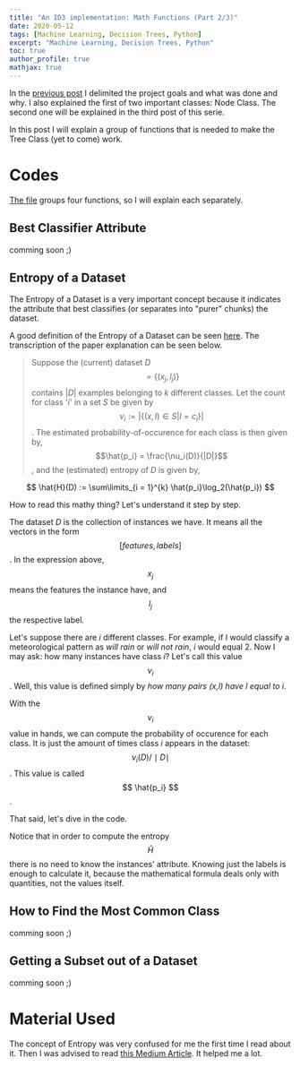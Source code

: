 ```yaml
---
title: "An ID3 implementation: Math Functions (Part 2/3)"
date: 2020-05-12
tags: [Machine Learning, Decision Trees, Python]
excerpt: "Machine Learning, Decision Trees, Python"
toc: true
author_profile: true
mathjax: true
---
```


In the [previous post](https://mtxslv.github.io/id3_part_1/) I delimited the project goals and what was done and why. I also explained the first of two important classes: Node Class. The second one will be explained in the third post of this serie.

In this post I will explain a group of functions that is needed to make the Tree Class (yet to come) work.

# Codes

[The file](https://github.com/mtxslv/StudyingMachineLearning/blob/master/PaulGAllenSchool/DecisionTrees/codes/mtxslv_math_4_dt.py) groups four functions, so I will explain each separately.

## Best Classifier Attribute
comming soon ;)

## Entropy of a Dataset

The Entropy of a Dataset is a very important concept because it indicates the attribute that best classifies (or separates into "purer" chunks) the dataset.

A good definition of the Entropy of a Dataset can be seen [here](https://courses.cs.washington.edu/courses/cse446/15sp/assignments/1/hw1.pdf). The transcription of the paper explanation can be seen below.

> Suppose the (current) dataset _D_ 
$$= \{(x_j,l_j) \}$$ contains |_D_| examples belonging to _k_ different classes. Let the count for class '_i_' in a set _S_ be given by 
$$\nu_i := |\{(x,l) \in S | l = c_i\}|$$. The estimated probability-of-occurence for each class is then given by, $$\hat{p_i} = \frac{\nu_i(D)}{|D|}$$, and the (estimated) entropy of _D_ is given by,

$$ \hat{H}(D) := \sum\limits_{i = 1}^{k} \hat{p_i}\log_2(\hat{p_i}) $$

How to read this mathy thing? Let's understand it step by step.

The dataset _D_ is the collection of instances we have. It means all the vectors in the form $$[features, labels]$$. In the expression above, $$x_j$$ means the features the instance have, and $$l_j$$ the respective label.

Let's suppose there are _i_ different classes. For example, if I would classify a meteorological pattern as _will rain_ or _will not rain_, _i_ would equal 2. Now I may ask: how many instances have class _i_? Let's call this value $$\nu_i$$. Well, this value is defined simply by _how many pairs (x,l) have l equal to i_.

With the $$ \nu_i $$ value in hands, we can compute the probability of occurence for each class. It is just the amount of times class _i_ appears in the dataset: $$ \nu_i(D)/ \mid D \mid $$. This value is called $$ \hat{p_i} $$.

That said, let's dive in the code.

Notice that in order to compute the entropy $$\hat{H}$$ there is no need to know the instances' attribute. Knowing just the labels is enough to calculate it, because the mathematical formula deals only with quantities, not the values itself.



## How to Find the Most Common Class
comming soon ;)

## Getting a Subset out of a Dataset 
comming soon ;)

# Material Used

The concept of Entropy was very confused for me the first time I read about it. Then I was advised to read [this Medium Article](https://towardsdatascience.com/entropy-how-decision-trees-make-decisions-2946b9c18c8). It helped me a lot.